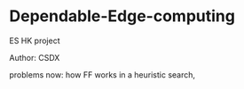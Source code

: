 # Dependable-Edge-computing
ES HK project


Author: CSDX

problems now:  how FF works in a heuristic search, 
